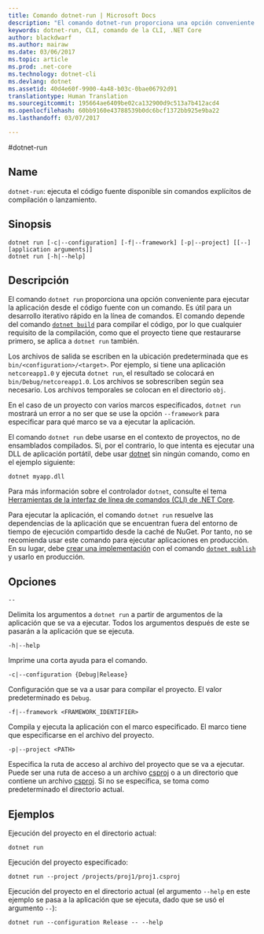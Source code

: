 ```yaml
---
title: Comando dotnet-run | Microsoft Docs
description: "El comando dotnet-run proporciona una opción conveniente para ejecutar la aplicación desde el código fuente."
keywords: dotnet-run, CLI, comando de la CLI, .NET Core
author: blackdwarf
ms.author: mairaw
ms.date: 03/06/2017
ms.topic: article
ms.prod: .net-core
ms.technology: dotnet-cli
ms.devlang: dotnet
ms.assetid: 40d4e60f-9900-4a48-b03c-0bae06792d91
translationtype: Human Translation
ms.sourcegitcommit: 195664ae6409be02ca132900d9c513a7b412acd4
ms.openlocfilehash: 60bb9160e43788539b0dc6bcf1372bb925e9ba22
ms.lasthandoff: 03/07/2017

---
```


#<a name="dotnet-run"></a>dotnet-run

## <a name="name"></a>Name 

`dotnet-run`: ejecuta el código fuente disponible sin comandos explícitos de compilación o lanzamiento.

## <a name="synopsis"></a>Sinopsis

```
dotnet run [-c|--configuration] [-f|--framework] [-p|--project] [[--] [application arguments]]
dotnet run [-h|--help]
```

## <a name="description"></a>Descripción

El comando `dotnet run` proporciona una opción conveniente para ejecutar la aplicación desde el código fuente con un comando. Es útil para un desarrollo iterativo rápido en la línea de comandos. El comando depende del comando [`dotnet build`](dotnet-build.md) para compilar el código, por lo que cualquier requisito de la compilación, como que el proyecto tiene que restaurarse primero, se aplica a `dotnet run` también. 

Los archivos de salida se escriben en la ubicación predeterminada que es `bin/<configuration>/<target>`. Por ejemplo, si tiene una aplicación `netcoreapp1.0` y ejecuta `dotnet run`, el resultado se colocará en `bin/Debug/netcoreapp1.0`. Los archivos se sobrescriben según sea necesario. Los archivos temporales se colocan en el directorio `obj`. 

En el caso de un proyecto con varios marcos especificados, `dotnet run` mostrará un error a no ser que se use la opción `--framework` para especificar para qué marco se va a ejecutar la aplicación.

El comando `dotnet run` debe usarse en el contexto de proyectos, no de ensamblados compilados. Si, por el contrario, lo que intenta es ejecutar una DLL de aplicación portátil, debe usar [dotnet](dotnet.md) sin ningún comando, como en el ejemplo siguiente:
 
`dotnet myapp.dll`

Para más información sobre el controlador `dotnet`, consulte el tema [Herramientas de la interfaz de línea de comandos (CLI) de .NET Core](index.md).

Para ejecutar la aplicación, el comando `dotnet run` resuelve las dependencias de la aplicación que se encuentran fuera del entorno de tiempo de ejecución compartido desde la caché de NuGet. Por tanto, no se recomienda usar este comando para ejecutar aplicaciones en producción. En su lugar, debe [crear una implementación](../deploying/index.md) con el comando [`dotnet publish`](dotnet-publish.md) y usarlo en producción. 

## <a name="options"></a>Opciones

`--`

Delimita los argumentos a `dotnet run` a partir de argumentos de la aplicación que se va a ejecutar. Todos los argumentos después de este se pasarán a la aplicación que se ejecuta. 

`-h|--help`

Imprime una corta ayuda para el comando.

`-c|--configuration {Debug|Release}`

Configuración que se va a usar para compilar el proyecto. El valor predeterminado es `Debug`.

`-f|--framework <FRAMEWORK_IDENTIFIER>`

Compila y ejecuta la aplicación con el marco especificado. El marco tiene que especificarse en el archivo del proyecto.

`-p|--project <PATH>`

Especifica la ruta de acceso al archivo del proyecto que se va a ejecutar. Puede ser una ruta de acceso a un archivo [csproj](csproj.md) o a un directorio que contiene un archivo [csproj](csproj.md). Si no se especifica, se toma como predeterminado el directorio actual. 

## <a name="examples"></a>Ejemplos

Ejecución del proyecto en el directorio actual:

`dotnet run` 

Ejecución del proyecto especificado:

`dotnet run --project /projects/proj1/proj1.csproj`

Ejecución del proyecto en el directorio actual (el argumento `--help` en este ejemplo se pasa a la aplicación que se ejecuta, dado que se usó el argumento `--`):

`dotnet run --configuration Release -- --help`
